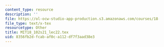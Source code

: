 ```yaml
---
content_type: resource
description: ''
file: https://ol-ocw-studio-app-production.s3.amazonaws.com/courses/18-102-introduction-to-functional-analysis-spring-2021/8356fb2dfcabaf0ca112df7f3aad38e3_MIT18_102s21_lec22.tex
file_type: text/x-tex
resourcetype: Other
title: MIT18_102s21_lec22.tex
uid: 8356fb2d-fcab-af0c-a112-df7f3aad38e3
---
```

